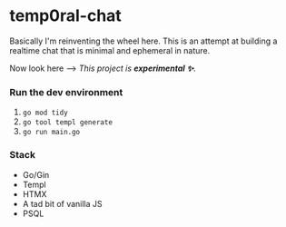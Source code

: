 # temp0ral-chat
Basically I'm reinventing the wheel here. This is an attempt at building a realtime chat that is minimal and ephemeral in nature. 

Now look here --> *This project is **experimental ✨***. 


### Run the dev environment
1. `go mod tidy`
2. `go tool templ generate`
3. `go run main.go`


### Stack
- Go/Gin
- Templ
- HTMX
- A tad bit of vanilla JS
- PSQL


